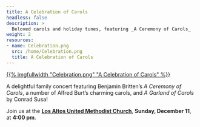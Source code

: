 ```yaml
---
title: A Celebration of Carols
headless: false
description: >
  Beloved carols and holiday tunes, featuring _A Ceremony of Carols_
weight: 2
resources:
- name: Celebration.png
  src: /home/Celebration.png
  title: A Celebration of Carols
---
```


<a href="concerts/celebration_of_carols">{{% imgfullwidth "Celebration.png" "A Celebration of Carols" %}}</a>

A delightful family concert featuring Benjamin Britten&rsquo;s _A Ceremony of Carols_,
a number of Alfred Burt&rsquo;s charming carols, and _A Garland of Carols_
by Conrad Susa!

Join us at the <a href="
https://www.google.com/maps/place/Los+Altos+United+Methodist+Church/@37.3604399,-122.1163995,14z/data=!4m13!1m7!3m6!1s0x808fb13b09655867:0xb652f37bbf3d1320!2s655+Magdalena+Ave,+Los+Altos,+CA+94024!3b1!8m2!3d37.3604399!4d-122.09889!3m4!1s0x808fb13baf46a387:0xcfbef6958c3a62d!8m2!3d37.3600877!4d-122.0984343" target="_blank">
**Los Altos United Methodist Church**</a>, **Sunday, December 11**, at **4:00 pm**.
